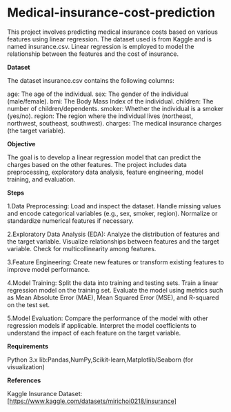 # Medical-insurance-cost-prediction

This project involves predicting medical insurance costs based on various features using linear regression. The dataset used is from Kaggle and is named insurance.csv. Linear regression is employed to model the relationship between the features and the cost of insurance.

**Dataset**


The dataset insurance.csv contains the following columns:

age: The age of the individual.
sex: The gender of the individual (male/female).
bmi: The Body Mass Index of the individual.
children: The number of children/dependents.
smoker: Whether the individual is a smoker (yes/no).
region: The region where the individual lives (northeast, northwest, southeast, southwest).
charges: The medical insurance charges (the target variable).

**Objective**

The goal is to develop a linear regression model that can predict the charges based on the other features. The project includes data preprocessing, exploratory data analysis, feature engineering, model training, and evaluation.

**Steps**

1.Data Preprocessing:
Load and inspect the dataset.
Handle missing values and encode categorical variables (e.g., sex, smoker, region).
Normalize or standardize numerical features if necessary.

2.Exploratory Data Analysis (EDA):
Analyze the distribution of features and the target variable.
Visualize relationships between features and the target variable.
Check for multicollinearity among features.

3.Feature Engineering:
Create new features or transform existing features to improve model performance.

4.Model Training:
Split the data into training and testing sets.
Train a linear regression model on the training set.
Evaluate the model using metrics such as Mean Absolute Error (MAE), Mean Squared Error (MSE), and R-squared on the test set.

5.Model Evaluation:
Compare the performance of the model with other regression models if applicable.
Interpret the model coefficients to understand the impact of each feature on the target variable.

**Requirements**

Python 3.x
lib:Pandas,NumPy,Scikit-learn,Matplotlib/Seaborn (for visualization)

**References**

Kaggle Insurance Dataset: [https://www.kaggle.com/datasets/mirichoi0218/insurance]
